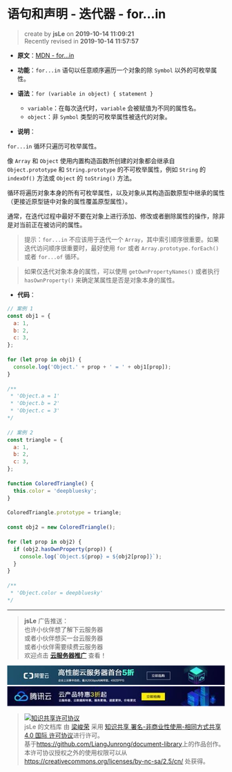 语句和声明 - 迭代器 - for...in
===

> create by **jsLe** on **2019-10-14 11:09:21**  
> Recently revised in **2019-10-14 11:57:57**

* **原文**：[MDN - for...in](https://developer.mozilla.org/zh-CN/docs/Web/JavaScript/Reference/Statements/for...in)

* **功能**：`for...in` 语句以任意顺序遍历一个对象的除 `Symbol` 以外的可枚举属性。

* **语法**：`for (variable in object) { statement }`
  * `variable`：在每次迭代时，`variable` 会被赋值为不同的属性名。
  * `object`：非 `Symbol` 类型的可枚举属性被迭代的对象。

* **说明**：

`for...in` 循环只遍历可枚举属性。

像 `Array` 和 `Object` 使用内置构造函数所创建的对象都会继承自 `Object.prototype` 和 `String.prototype` 的不可枚举属性，例如 `String` 的 `indexOf()` 方法或 `Object` 的 `toString()` 方法。

循环将遍历对象本身的所有可枚举属性，以及对象从其构造函数原型中继承的属性（更接近原型链中对象的属性覆盖原型属性）。

通常，在迭代过程中最好不要在对象上进行添加、修改或者删除属性的操作，除非是对当前正在被访问的属性。

> 提示：`for...in` 不应该用于迭代一个 `Array`，其中索引顺序很重要。如果迭代访问顺序很重要时，最好使用 `for` 或者 `Array.prototype.forEach()` 或者 `for...of` 循环。

> 如果仅迭代对象本身的属性，可以使用 `getOwnPropertyNames()` 或者执行 `hasOwnProperty()` 来确定某属性是否是对象本身的属性。

* **代码**：

```js
// 案例 1
const obj1 = {
  a: 1,
  b: 2,
  c: 3,
};

for (let prop in obj1) {
  console.log('Object.' + prop + ' = ' + obj1[prop]);
}

/**
 * 'Object.a = 1'
 * 'Object.b = 2'
 * 'Object.c = 3'
*/

// 案例 2
const triangle = {
  a: 1,
  b: 2,
  c: 3,
};

function ColoredTriangle() {
  this.color = 'deepbluesky';
}

ColoredTriangle.prototype = triangle;

const obj2 = new ColoredTriangle();

for (let prop in obj2) {
  if (obj2.hasOwnProperty(prop)) {
    console.log(`Object.${prop} = ${obj2[prop]}`);
  }
}

/**
 * 'Object.color = deepbluesky'
*/
```

---

> **jsLe** 广告推送：  
> 也许小伙伴想了解下云服务器  
> 或者小伙伴想买一台云服务器  
> 或者小伙伴需要续费云服务器  
> 欢迎点击 **[云服务器推广](https://github.com/LiangJunrong/document-library/blob/master/other-library/Monologue/%E7%A8%B3%E9%A3%9F%E8%89%B0%E9%9A%BE.md)** 查看！

[![图](../../../../public-repertory/img/z-small-seek-ali-3.jpg)](https://promotion.aliyun.com/ntms/act/qwbk.html?userCode=w7hismrh)
[![图](../../../../public-repertory/img/z-small-seek-tencent-2.jpg)](https://cloud.tencent.com/redirect.php?redirect=1014&cps_key=49f647c99fce1a9f0b4e1eeb1be484c9&from=console)

> <a rel="license" href="http://creativecommons.org/licenses/by-nc-sa/4.0/"><img alt="知识共享许可协议" style="border-width:0" src="https://i.creativecommons.org/l/by-nc-sa/4.0/88x31.png" /></a><br /><span xmlns:dct="http://purl.org/dc/terms/" property="dct:title">jsLe 的文档库</span> 由 <a xmlns:cc="http://creativecommons.org/ns#" href="https://github.com/LiangJunrong/document-library" property="cc:attributionName" rel="cc:attributionURL">梁峻荣</a> 采用 <a rel="license" href="http://creativecommons.org/licenses/by-nc-sa/4.0/">知识共享 署名-非商业性使用-相同方式共享 4.0 国际 许可协议</a>进行许可。<br />基于<a xmlns:dct="http://purl.org/dc/terms/" href="https://github.com/LiangJunrong/document-library" rel="dct:source">https://github.com/LiangJunrong/document-library</a>上的作品创作。<br />本许可协议授权之外的使用权限可以从 <a xmlns:cc="http://creativecommons.org/ns#" href="https://creativecommons.org/licenses/by-nc-sa/2.5/cn/" rel="cc:morePermissions">https://creativecommons.org/licenses/by-nc-sa/2.5/cn/</a> 处获得。